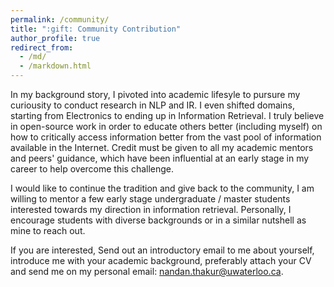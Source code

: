 ```yaml
---
permalink: /community/
title: ":gift: Community Contribution"
author_profile: true
redirect_from: 
  - /md/
  - /markdown.html
---
```


In my background story, I pivoted into academic lifesyle to pursure my curiousity to conduct research in NLP and IR. 
I even shifted domains, starting from Electronics to ending up in Information Retrieval. I truly believe in open-source work in order to educate others better (including myself) on how to critically access information better from the vast pool of information available in the Internet. 
Credit must be given to all my academic mentors and peers' guidance, which have been influential at an early stage in my career to help overcome this challenge.

I would like to continue the tradition and give back to the community, I am willing to mentor a few early stage undergraduate / master students interested towards my direction in information retrieval. Personally, I encourage students with diverse backgrounds or in a similar nutshell as mine to reach out.

If you are interested, Send out an introductory email to me about yourself, introduce me with your academic background, preferably attach your CV and send me on my personal email: [nandan.thakur@uwaterloo.ca](mailto:nandan.thakur@uwaterloo.ca).